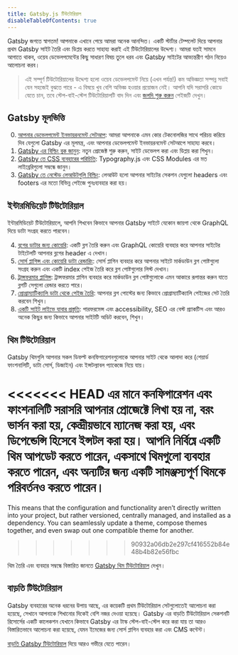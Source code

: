 ```yaml
---
title: Gatsby.js টিউটোরিয়াল
disableTableOfContents: true
---
```


Gatsby জগতে স্বাগতম! আপনাকে এখানে পেয়ে আমরা অনেক আনন্দিত। একটি স্টার্টার টেম্পলেট দিয়ে আপনার প্রথম Gatsby সাইট তৈরি এবং ডিপ্লয় করতে সাহায্য করাই এই টিউটোরিয়ালের উদ্দেশ্য। আমরা যতই সামনে আগাতে থাকব, ওয়েব ডেভেলপমেন্টের কিছু সাধারণ বিষয় তুলে ধরব এবং Gatsby সাইটের আভ্যন্তরীণ গঠন নিয়েও আলোচনা করব।

> এই সম্পূর্ণ টিউটোরিয়ালের উদ্দেশ্য হলো ওয়েব ডেভেলপমেন্ট নিয়ে (এখন পর্যন্ত!) কম অভিজ্ঞতা সম্পন্ন সবাই যেন সহজেই বুঝতে পারে - এ বিষয়ে খুব বেশি অভিজ্ঞ হওয়ার প্রয়োজন নেই। আপনি যদি সরাসরি কোডে যেতে চান, তবে স্টেপ-বাই-স্টেপ টিউটোরিয়ালটি বাদ দিন এবং [জলদি শুরু করুন](/docs/quick-start/) পেইজটি দেখুন।

## Gatsby মূলভিত্তি

0. [আপনার ডেভেলপমেন্ট ইনভায়রনমেন্ট সেটআপ](/tutorial/part-zero/): আমরা আপনাকে এমন কোর টেকনোলজির সাথে পরিচয় করিয়ে দিব যেগুলো Gatsby এর মূলমন্ত্র, এবং আপনার ডেভেলপমেন্ট ইনভায়রনমেন্ট সেটআপে সাহায্য করবে।
1. [Gatsby এর বিল্ডিং ব্লক জানুন](/tutorial/part-one/): নতুন প্রোজেক্ট শুরু করুন, সাইট ডেভেলপ করা এবং ডিপ্লয় করা শিখুন।
1. [Gatsby তে CSS ব্যবহারের পরিচিতি](/tutorial/part-two/): Typography.js এবং CSS Modules এর মত লাইব্রেরিগুলো সম্বন্ধে জানুন।
1. [Gatsby তে নেস্টেড লেআউটগুলি বিল্ডিং](/tutorial/part-three/): লেআউট হলো আপনার সাইটের সেকশন যেগুলো headers এবং footers এর মতো বিভিন্ন পেইজে পুনঃব্যবহার করা হয়।

## ইন্টারমিডিয়েট টিউটোরিয়াল

ইন্টারমিডিয়েট টিউটোরিয়ালে, আপনি শিখবেন কিভাবে আপনার Gatsby সাইটে যেকোন জায়গা থেকে GraphQL দিয়ে ডাটা সংগ্রহ করতে পারবেন।

4.  [ব্লগের ডাটার জন্য কোয়েরি](/tutorial/part-four/): একটি ব্লগ তৈরি করুন এবং GraphQL কোয়েরি ব্যবহার করে আপনার সাইটের টাইটেলটি আপনার ব্লগের header এ দেখান।
5.  [সোর্স প্লাগিন্স এবং কোয়েরি ডাটা রেন্ডারিং](/tutorial/part-five/): সোর্স প্লাগিন ব্যবহার করে আপনার সাইটে মার্কডাউন ব্লগ পোষ্টগুলো সংগ্রহ করুন এবং একটি index পেইজ তৈরি করে ব্লগ পোষ্টগুলোর লিস্ট দেখান।
6.  [ট্রান্সফরমার প্লাগিন্স](/tutorial/part-six/): ট্রান্সফরমার প্লাগিন ব্যবহার করে মার্কডাউন ব্লগ পোষ্টগুলোকে এমন আকারে রূপান্তর করুন যাতে ব্লগটি সেগুলো রেন্ডার করতে পারে।
7.  [প্রোগ্রাম্যাটিক্যালি ডাটা থেকে পেইজ তৈরি](/tutorial/part-seven/): আপনার ব্লগ পোস্টের জন্য কিভাবে প্রোগ্রাম্যাটিক্যালি পেইজের সেট তৈরি করবেন শিখুন।
8.  [একটি সাইট লাইভে যাবার প্রস্তুতি](/tutorial/part-eight/): পারফরমেন্স এবং accessibility, SEO এর বেস্ট প্র্যাকটিস এবং আরও অনেক কিছুর জন্য কিভাবে আপনার সাইটটি অডিট করবেন, শিখুন।

## থিম টিউটোরিয়াল

Gatsby থিমগুলি আপনার সকল ডিফল্ট কনফিগারেশনগুলোকে আপনার সাইট থেকে আলাদা করে (শেয়ার্ড ফাংশনালিটি, ডাটা সোর্স, ডিজাইন) এবং ইন্সটল্যাবল প্যাকেজে নিয়ে যায়।

<<<<<<< HEAD
এর মানে কনফিগারেশন এবং ফাংশনালিটি সরাসরি আপনার প্রোজেক্টে লিখা হয় না, বরং ভার্সন করা হয়, কেন্দ্রীয়ভাবে ম্যানেজ করা হয়, এবং ডিপেন্ডেন্সি হিসেবে ইন্সটল করা হয়। আপনি নির্বিঘ্নে একটি থিম আপডেট করতে পারেন, একসাথে থিমগুলো ব্যবহার করতে পারেন, এবং অন্যটির জন্য একটি সামঞ্জস্যপূর্ণ থিমকে পরিবর্তনও করতে পারেন।
=======
This means that the configuration and functionality aren’t directly written into your project, but rather versioned, centrally managed, and installed as a dependency. You can seamlessly update a theme, compose themes together, and even swap out one compatible theme for another.
>>>>>>> 90932a06db2e297cf416552b84e48b4b82e56fbc

থিম তৈরি এবং ব্যবহার সম্বন্ধে বিস্তারিত জানতে [Gatsby থিম টিউটোরিয়াল](/tutorial/theme-tutorials/) দেখুন।

## বাড়তি টিউটোরিয়াল

Gatsby ব্যবহারের অনেক ধরনের উপায় আছে, এর কয়েকটি প্রথম টিউটোরিয়াল সেটগুলোতেই আলোচনা করা হয়েছে, সেখানে আপনাকে শিখানোর দিকেই বেশি নজর দেওয়া হয়েছে। Gatsby এর বাড়তি টিউটোরিয়াল সেকশনটি রিসোর্সের একটি কালেকশন যেখানে কিভাবে Gatsby এর টাস্ক স্টেপ-বাই-স্টেপ করে করা যায় তা  আরও বিস্তারিতভাবে আলোচনা করা হয়েছে, যেমন ইমেজের জন্য সোর্স প্লাগিন ব্যবহার করা এবং CMS কন্টেন্ট।

[বাড়তি Gatsby টিউটোরিয়াল](/tutorial/additional-tutorials/) দিয়ে আরও গভীরে যেতে পারেন।
